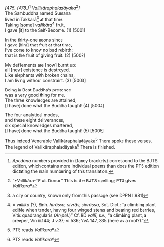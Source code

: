 *\[475. {478.}*[^1] *Vallikāraphaladāyaka*[^2]*\]*  
The Sambuddha named Sumana  
lived in Takkarā[^3] at that time.  
Taking \[some\] *vallikāra*[^4] fruit,  
I gave \[it\] to the Self-Become. (1) \[5001\]

In the thirty-one aeons since  
I gave \[him\] that fruit at that time,  
I’ve come to know no bad rebirth:  
that is the fruit of giving fruit. (2) \[5002\]

My defilements are \[now\] burnt up;  
all \[new\] existence is destroyed.  
Like elephants with broken chains,  
I am living without constraint. (3) \[5003\]

Being in Best Buddha’s presence  
was a very good thing for me.  
The three knowledges are attained;  
\[I have\] done what the Buddha taught! (4) \[5004\]

The four analytical modes,  
and these eight deliverances,  
six special knowledges mastered,  
\[I have\] done what the Buddha taught! (5) \[5005\]

Thus indeed Venerable Vallikāraphaladāyaka[^5] Thera spoke these verses.  
The legend of Vallikāraphaladāyaka[^6] Thera is finished.

[^1]: *Apadāna* numbers provided in {fancy brackets} correspond to the BJTS edition, which contains more individual poems than does the PTS edition dictating the main numbering of this translation.

[^2]: “*Vallikāra-*Fruit Donor.” This is the BJTS spelling; PTS gives *Vallikaraº*

[^3]: a city or country, known only from this passage (see DPPN I:981)

[^4]: = *vallikā* (?)*,* Sinh. *hīrässa, sivräs, sivrässa,* Bot. Dict.: “a climbing plant edible when tender, having four winged stems and bearing red berries, Vitis quadrangularis *(Ampel.*)” Cf. RD *vallī,* s.v., “a climbing plant, a creeper, Vin iii.144; J v.37; vi.536; VvA 147, 335 (here as a root?).”

[^5]: PTS reads *Vallikaraº*

[^6]: PTS reads *Vallikaraº*
